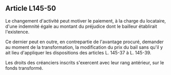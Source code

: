 Article L145-50
----
Le changement d'activité peut motiver le paiement, à la charge du locataire,
d'une indemnité égale au montant du préjudice dont le bailleur établirait
l'existence.

Ce dernier peut en outre, en contrepartie de l'avantage procuré, demander au
moment de la transformation, la modification du prix du bail sans qu'il y ait
lieu d'appliquer les dispositions des articles L. 145-37 à L. 145-39.

Les droits des créanciers inscrits s'exercent avec leur rang antérieur, sur le
fonds transformé.
